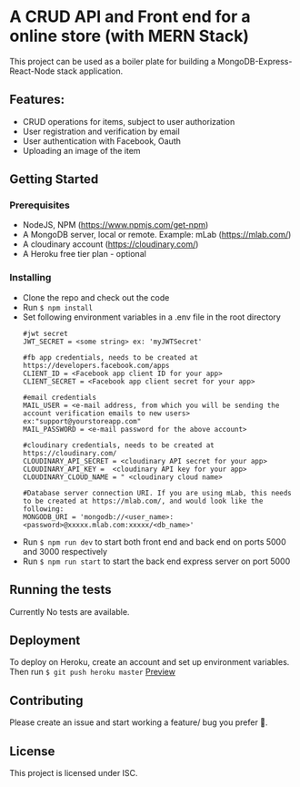 # A CRUD API and Front end for a online store (with MERN Stack)
This project can be used as a boiler plate for building a MongoDB-Express-React-Node stack application.
## Features:
  - CRUD operations for items, subject to user authorization
  - User registration and verification by email
  - User authentication with Facebook, Oauth
  - Uploading an image of the item

## Getting Started
### Prerequisites

 - NodeJS, NPM (https://www.npmjs.com/get-npm)
 - A MongoDB server, local or remote. Example: mLab (https://mlab.com/)
 - A cloudinary account (https://cloudinary.com/)
 - A Heroku free tier plan - optional

### Installing

  - Clone the repo and check out the code
  - Run ``$ npm install`` 
  - Set following environment variables in a .env file in the root directory
    ``` 
    #jwt secret
    JWT_SECRET = <some string> ex: 'myJWTSecret'
    
    #fb app credentials, needs to be created at https://developers.facebook.com/apps
    CLIENT_ID = <Facebook app client ID for your app> 
    CLIENT_SECRET = <Facebook app client secret for your app>
    
    #email credentials
    MAIL_USER = <e-mail address, from which you will be sending the account verification emails to new users> ex:"support@yourstoreapp.com"
    MAIL_PASSWORD = <e-mail password for the above account> 
    
    #cloudinary credentials, needs to be created at https://cloudinary.com/
    CLOUDINARY_API_SECRET = <cloudinary API secret for your app>
    CLOUDINARY_API_KEY =  <cloudinary API key for your app>
    CLOUDINARY_CLOUD_NAME = " <cloudinary cloud name>
    
    #Database server connection URI. If you are using mLab, this needs to be created at https://mlab.com/, and would look like the following:
    MONGODB_URI = 'mongodb://<user_name>:<password>@xxxxx.mlab.com:xxxxx/<db_name>'

  - Run ``$ npm run dev`` to start both front end and back end on ports 5000 and 3000 respectively
  - Run ``$ npm run start`` to start the back end express server on port 5000

## Running the tests

Currently No tests are available.

## Deployment
To deploy on Heroku, create an account and set up environment variables. Then run ``$ git push heroku master``
[Preview](https://frozen-lake-54898.herokuapp.com/)

## Contributing

Please create an issue and start working a feature/ bug you prefer :rocket:.

## License

This project is licensed under ISC.

